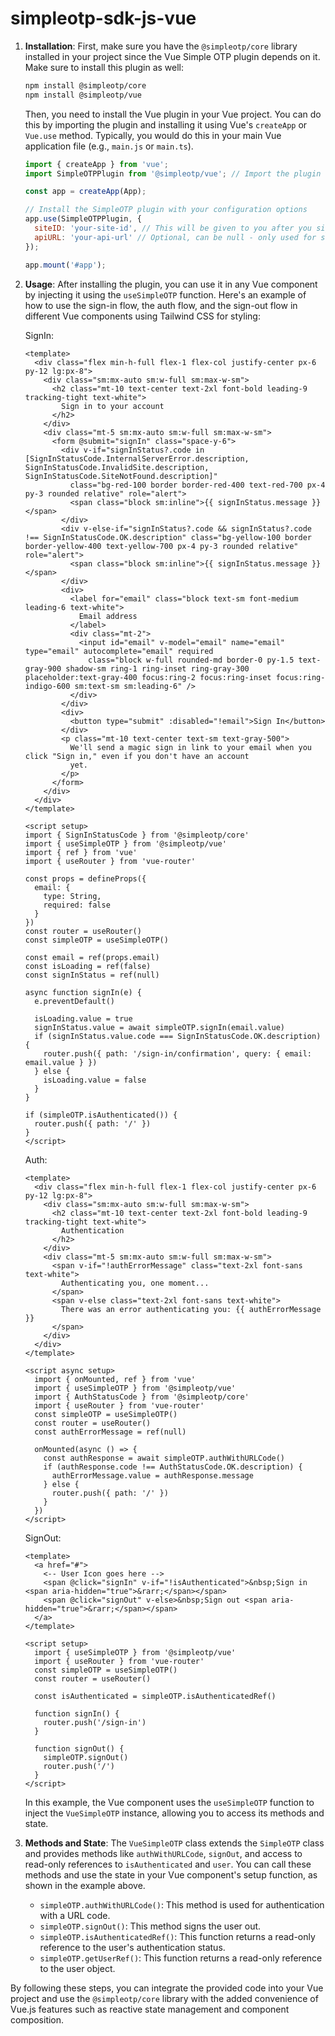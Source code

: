 # simpleotp-sdk-js-vue

1. **Installation**:
   First, make sure you have the `@simpleotp/core` library installed in your project since the Vue Simple OTP plugin depends on it. Make sure to install this plugin as well:

   ```bash
   npm install @simpleotp/core
   npm install @simpleotp/vue
   ```
   
   Then, you need to install the Vue plugin in your Vue project. You can do this by importing the plugin and installing it using Vue's `createApp` or `Vue.use` method. Typically, you would do this in your main Vue application file (e.g., `main.js` or `main.ts`).

   ```javascript
   import { createApp } from 'vue';
   import SimpleOTPPlugin from '@simpleotp/vue'; // Import the plugin

   const app = createApp(App);

   // Install the SimpleOTP plugin with your configuration options
   app.use(SimpleOTPPlugin, {
     siteID: 'your-site-id', // This will be given to you after you sign up for a Simple OTP subscription and create a site
     apiURL: 'your-api-url' // Optional, can be null - only used for self hosting
   });

   app.mount('#app');
   ```

3. **Usage**:
   After installing the plugin, you can use it in any Vue component by injecting it using the `useSimpleOTP` function. Here's an example of how to use the sign-in flow, the auth flow, and the sign-out flow in different Vue components using Tailwind CSS for styling:

   SignIn:
   ```vue
   <template>
     <div class="flex min-h-full flex-1 flex-col justify-center px-6 py-12 lg:px-8">
       <div class="sm:mx-auto sm:w-full sm:max-w-sm">
         <h2 class="mt-10 text-center text-2xl font-bold leading-9 tracking-tight text-white">
           Sign in to your account
         </h2>
       </div>
       <div class="mt-5 sm:mx-auto sm:w-full sm:max-w-sm">
         <form @submit="signIn" class="space-y-6">
           <div v-if="signInStatus?.code in [SignInStatusCode.InternalServerError.description, SignInStatusCode.InvalidSite.description, SignInStatusCode.SiteNotFound.description]"
             class="bg-red-100 border border-red-400 text-red-700 px-4 py-3 rounded relative" role="alert">
             <span class="block sm:inline">{{ signInStatus.message }}</span>
           </div>
           <div v-else-if="signInStatus?.code && signInStatus?.code !== SignInStatusCode.OK.description" class="bg-yellow-100 border border-yellow-400 text-yellow-700 px-4 py-3 rounded relative" role="alert">
             <span class="block sm:inline">{{ signInStatus.message }}</span>
           </div>
           <div>
             <label for="email" class="block text-sm font-medium leading-6 text-white">
               Email address
             </label>
             <div class="mt-2">
               <input id="email" v-model="email" name="email" type="email" autocomplete="email" required
                 class="block w-full rounded-md border-0 py-1.5 text-gray-900 shadow-sm ring-1 ring-inset ring-gray-300 placeholder:text-gray-400 focus:ring-2 focus:ring-inset focus:ring-indigo-600 sm:text-sm sm:leading-6" />
             </div>
           </div>
           <div>
             <button type="submit" :disabled="!email">Sign In</button>
           </div>
           <p class="mt-10 text-center text-sm text-gray-500">
             We'll send a magic sign in link to your email when you click "Sign in," even if you don't have an account
             yet.
           </p>
         </form>
       </div>
     </div>
   </template>
   
   <script setup>
   import { SignInStatusCode } from '@simpleotp/core'
   import { useSimpleOTP } from '@simpleotp/vue'
   import { ref } from 'vue'
   import { useRouter } from 'vue-router'
   
   const props = defineProps({
     email: {
       type: String,
       required: false
     }
   })
   const router = useRouter()
   const simpleOTP = useSimpleOTP()
   
   const email = ref(props.email)
   const isLoading = ref(false)
   const signInStatus = ref(null)
   
   async function signIn(e) {
     e.preventDefault()
     
     isLoading.value = true
     signInStatus.value = await simpleOTP.signIn(email.value)
     if (signInStatus.value.code === SignInStatusCode.OK.description) {
       router.push({ path: '/sign-in/confirmation', query: { email: email.value } })
     } else {
       isLoading.value = false
     }
   }
   
   if (simpleOTP.isAuthenticated()) {
     router.push({ path: '/' })
   }
   </script>
   ```
   Auth:
   ```vue
   <template>
     <div class="flex min-h-full flex-1 flex-col justify-center px-6 py-12 lg:px-8">
       <div class="sm:mx-auto sm:w-full sm:max-w-sm">
         <h2 class="mt-10 text-center text-2xl font-bold leading-9 tracking-tight text-white">
           Authentication
         </h2>
       </div>
       <div class="mt-5 sm:mx-auto sm:w-full sm:max-w-sm">
         <span v-if="!authErrorMessage" class="text-2xl font-sans text-white">
           Authenticating you, one moment...
         </span>
         <span v-else class="text-2xl font-sans text-white">
           There was an error authenticating you: {{ authErrorMessage }}
         </span>
       </div>
     </div>
   </template>
   
   <script async setup>
     import { onMounted, ref } from 'vue'
     import { useSimpleOTP } from '@simpleotp/vue'
     import { AuthStatusCode } from '@simpleotp/core'
     import { useRouter } from 'vue-router'
     const simpleOTP = useSimpleOTP()
     const router = useRouter()
     const authErrorMessage = ref(null)
   
     onMounted(async () => {
       const authResponse = await simpleOTP.authWithURLCode()
       if (authResponse.code !== AuthStatusCode.OK.description) {
         authErrorMessage.value = authResponse.message
       } else {
         router.push({ path: '/' })
       }
     })
   </script>
   ```

   SignOut:
   ```vue
   <template>
     <a href="#">
       <-- User Icon goes here -->
       <span @click="signIn" v-if="!isAuthenticated">&nbsp;Sign in <span aria-hidden="true">&rarr;</span></span>
       <span @click="signOut" v-else>&nbsp;Sign out <span aria-hidden="true">&rarr;</span></span>
     </a>
   </template>
   
   <script setup>
     import { useSimpleOTP } from '@simpleotp/vue'
     import { useRouter } from 'vue-router'
     const simpleOTP = useSimpleOTP()
     const router = useRouter()
   
     const isAuthenticated = simpleOTP.isAuthenticatedRef()
   
     function signIn() {
       router.push('/sign-in')
     }
   
     function signOut() {
       simpleOTP.signOut()
       router.push('/')
     }
   </script>
   ```

   In this example, the Vue component uses the `useSimpleOTP` function to inject the `VueSimpleOTP` instance, allowing you to access its methods and state.

5. **Methods and State**:
   The `VueSimpleOTP` class extends the `SimpleOTP` class and provides methods like `authWithURLCode`, `signOut`, and access to read-only references to `isAuthenticated` and `user`. You can call these methods and use the state in your Vue component's setup function, as shown in the example above.

   - `simpleOTP.authWithURLCode()`: This method is used for authentication with a URL code.
   - `simpleOTP.signOut()`: This method signs the user out.
   - `simpleOTP.isAuthenticatedRef()`: This function returns a read-only reference to the user's authentication status.
   - `simpleOTP.getUserRef()`: This function returns a read-only reference to the user object.

By following these steps, you can integrate the provided code into your Vue project and use the `@simpleotp/core` library with the added convenience of Vue.js features such as reactive state management and component composition.
